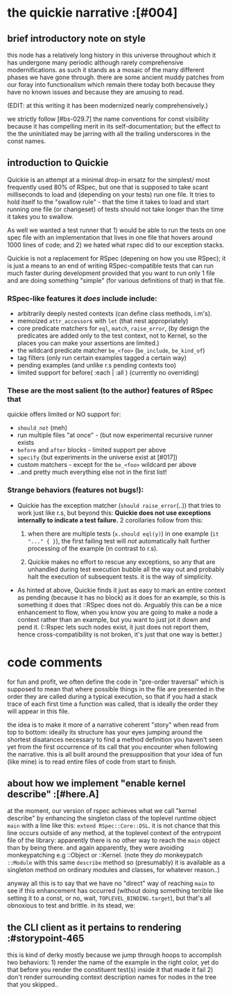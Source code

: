 # the quickie narrative :[#004]

## brief introductory note on style

this node has a relatively long history in this universe throughout
which it has undergone many periodic although rarely comprehensive
modernifications. as such it stands as a mosaic of the many different
phases we have gone through. there are some ancient muddy patches from
our foray into functionalism which remain there today both because
they have no known issues and because they are amusing to read.

(EDIT: at this writing it has been modernized nearly comprehensively.)

we strictly follow [#bs-029.7] the name conventions for const visibility
because it has compelling merit in its self-documentation; but the
effect to the the uninitiated may be jarring with all the trailing
underscores in the const names.




## introduction to Quickie

Quickie is an attempt at a minimal drop-in ersatz for the simplest/
most frequently used 80% of RSpec, but one that is supposed to take
scant milliseconds to load and (depending on your tests) run one file.
It tries to hold itself to the "swallow rule" - that the time it takes
to load and start running one file (or changeset) of tests should not
take longer than the time it takes you to swallow.

As well we wanted a test runner that 1) would be able to run the tests
on one spec file with an implementation that lives in one file that
hovers around 1000 lines of code; and 2) we hated what rspec did to our
exception stacks.

Quickie is not a replacement for RSpec (depening on how you use RSpec);
it is just a means to an end of writing RSpec-compatible tests that
can run much faster during development provided that you want to run
only 1 file and are doing something "simple" (for various definitions
of that) in that file.



### RSpec-like features it *does* include include:

  + arbitrarily deeply nested contexts (can define class methods, i.m's).
  + memoized `attr_accessor`s with `let` (that nest appropriately)
  + core predicate matchers for `eql`, `match`, `raise_error`,
    (by design the predicates are added only to the test context, not
     to Kernel, so the places you can make your assertions are limited.)
  + the wildcard predicate matcher `be_<foo>` (`be_include`, `be_kind_of`)
  + tag filters (only run certain examples tagged a certain way)
  + pending examples (and unlike r.s pending contexts too)
  + limited support for before( :each | :all ) (currently no overriding)


### These are the most salient (to the author) features of RSpec that
quickie offers limited or NO support for:

  + `should_not` (meh)
  + run multiple files "at once" - (but now experimental recursive runner exists
  + `before` and `after` blocks - limited support per above
  + `specify` (but experiments in the universe exist at [#017])
  + custom matchers - except for the `be_<foo>` wildcard per above
  + ..and pretty much everything else not in the first list!


### Strange behaviors (features not bugs!):

  + Quickie has the exception matcher (`should raise_error`(..)) that tries
    to work just like r.s, but beyond this: **Quickie does not use
    exceptions internally to indicate a test failure.**
    2 corollaries follow from this:

    1) when there are multiple tests (`x.should eql(y)`)
    in one example (`it "..." { }`), the first failing test will *not*
    automatically halt further processing of the example (in contrast to
    r.s).

    2) Quickie makes no effort to rescue any exceptions, so any that are
    unhandled during test execution bubble all the way out and probably
    halt the execution of subsequent tests. it is the way of simplicity.

  + As hinted at above, Quickie finds it just as easy to mark an
    entire context as pending (because it has no block) as it does
    for an example, so this is something it does that ::RSpec does not do.
    Arguably this can be a nice enhancement to flow, when you know you
    are going to make a node a context rather than an example, but you
    want to just jot it down and pend it.
    (::Rspec lets such nodes exist, it just does not report them, hence
    cross-compatibility is not broken, it's just that one way is better.)




# code comments

for fun and profit, we often define the code in "pre-order traversal"
which is supposed to mean that where possible things in the file
are presented in the order they are called during a typical execution,
so that if you had a stack trace of each first time a function was
called, that is ideally the order they will appear in this file.

the idea is to make it more of a narrative coherent "story" when read
from top to bottom: ideally its structure has your eyes jumping around
the shortest disatances necessary to find a method definition you haven't
seen yet from the first occurrence of its call that you encounter when
following the narrative. this is all built around the presupposition
that your idea of fun (like mine) is to read entire files of code from
start to finish.





## about how we implement "enable kernel describe" :[#here.A]

at the moment, our version of rspec achieves what we call "kernel describe"
by enhancing the singleton class of the toplevel runtime object `main` with
a line like this: `extend RSpec::Core::DSL`. it is not chance that this line
occurs outside of any method, at the toplevel context of the entrypoint file
of the library: apparently there is no other way to reach the `main` object
than by being there. and again apparently, they were avoiding monkeypatching
e.g ::Object or ::Kernel. (note they *do* monkeypatch `::Module` with this
same `describe` method so (presumably) it is available as a singleton method
on ordinary modules and classes, for whatever reason..)

anyway all this is to say that we have no "direct" way of reaching `main` to
see if this enhancement has occurred (without doing something terrible like
setting it to a const, or no, wait, `TOPLEVEL_BINDING.target`), but that's
all obnoxious to test and brittle. in its stead, we:





## the CLI client as it pertains to rendering :#storypoint-465

this is kind of derky mostly because we jump through hoops to accomplish two
behaviors: 1) render the name of the example in the right color, yet do that
before you render the constituent test(s) inside it that made it fail 2) don't
render surrounding context description names for nodes in the tree that you
skipped..
